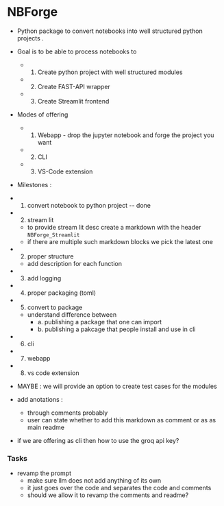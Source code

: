 # NBForge

- Python package to convert notebooks into well structured python projects .
- Goal is to be able to process notebooks to

  - 1. Create python project with well structured modules
  - 2. Create FAST-API wrapper
  - 3. Create Streamlit frontend

- Modes of offering

  - 1. Webapp - drop the jupyter notebook and forge the project you want
  - 2. CLI
  - 3. VS-Code extension

- Milestones :

- 1. convert notebook to python project -- done
- 2. stream lit
  - to provide stream lit desc create a markdown with the header `NBForge_Streamlit`
  - if there are multiple such markdown blocks we pick the latest one
- 2. proper structure
  - add description for each function
- 3. add logging
- 4. proper packaging (toml)
- 5. convert to package
  - understand difference between
    - a. publishing a package that one can import
    - b. publishing a pakcage that people install and use in cli
- 6. cli
- 7. webapp
- 8. vs code extension

- MAYBE : we will provide an option to create test cases for the modules
- add anotations :

  - through comments probably
  - user can state whether to add this markdown as comment or as as main readme

- if we are offering as cli then how to use the groq api key?

### Tasks

- revamp the prompt
  - make sure llm does not add anything of its own
  - it just goes over the code and separates the code and comments
  - should we allow it to revamp the comments and readme?
